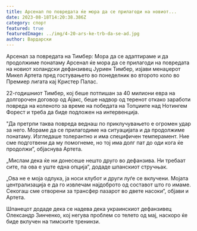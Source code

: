 ```yaml
---
title: Арсенал по повредата ќе мора да се прилагоди на новиот...
date: 2023-08-18T14:20:38.386Z
category: спорт
featured: true
featuredImage: ../img/4-20-ars-ke-trb-da-se-ad.jpg
author: Вардарски
---
```

Арсенал за повредата на Тимбер: Мора да се адаптираме и да продолжиме понатаму
Арсенал ќе мора да се прилагоди на повредата на новиот холандски дефанзивец Јуриен Тимбер, изјави менаџерот Микел Артета пред гостувањето во понеделник во второто коло во Премиер лигата кај Кристер Палас.

22-годишниот Тимбер, кој беше потпишан за 40 милиони евра на долгорочен договор од Ајакс, беше надвор од теренот откако заработи повреда на коленото за време на победата на Топџиите над Нотингем Форест и треба да биде подложен на интервенција.

"Да претрпи таква повреда веднаш по приклучувањето е огромен удар за него. Мораме да се прилагодиме на ситуацијата и да продолжиме понатаму. Изгледаше толерантно и има специфичен темперамент. Ние сме подготвени да му помогнеме, но тој има долг пат до оди кога ќе продолжи“, објаснува Артета.

„Мислам дека ќе ни донесеше нешто друго во дефанзива. Ни требаат сите, па ова е уште една опција“, додаде шпанскиот стручњак.

„Ова не е моја одлука, ја носи клубот и други луѓе се вклучени. Мојата централизација е да го извлечам најдоброто од составот што го имаме. Секогаш сме отворени за трансфер пазарот во двете насоки“, објави и Артета.

Шпанецот додаде дека се надева дека украинскиот дефанзивец Олександр Зинченко, кој негува проблем со телето од мај, наскоро ќе биде вклучен на тимските тренинзи.